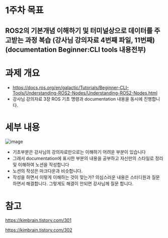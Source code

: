 # 1주차 목표 
## ROS2의 기본개념 이해하기 및 터미널상으로 데이터를 주고받는 과정 복습 (강사님 강의자료 4번째 파일, 11번째) (documentation Beginner:CLI tools 내용전부)

# 과제 개요
- https://docs.ros.org/en/galactic/Tutorials/Beginner-CLI-Tools/Understanding-ROS2-Nodes/Understanding-ROS2-Nodes.html
- 강사님 강의자료 3장 ROS 기초 명령과 documentation 내용을 동시에 진행합니다.

# 세부 내용
![image](https://user-images.githubusercontent.com/110883172/208968483-2e6137aa-51a8-4409-a962-45fad85d18de.png)
- 기초부분은 강사님의 강의자료만으로는 이해하기 어려운 부분이 있습니다
- 그래서 documentation에 표시한 부분의 내용을 공부하고 자신만의 스타일로 정리 및 이해하여 노션을 작성합니다 
- 노션의 작성은 마크다운과 비슷합니다.
- 작성을 하면서 이렇게 이해하는 것이 맞는가? 의심스러운 내용은 스터디원과 질문하면서 해결합니다. 그렇게도 해결이 안되면 강사님께 질문 합니다.
 

# 참고 
https://kimbrain.tistory.com/301


https://kimbrain.tistory.com/302
